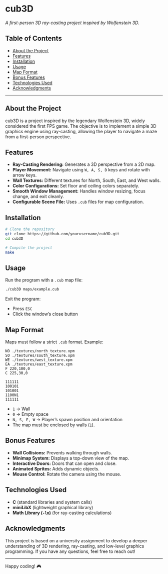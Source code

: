 # cub3D

*A first-person 3D ray-casting project inspired by Wolfenstein 3D.*

## Table of Contents
- [About the Project](#about-the-project)
- [Features](#features)
- [Installation](#installation)
- [Usage](#usage)
- [Map Format](#map-format)
- [Bonus Features](#bonus-features)
- [Technologies Used](#technologies-used)
- [Acknowledgments](#acknowledgments)

---

## About the Project
cub3D is a project inspired by the legendary Wolfenstein 3D, widely considered the first FPS game. The objective is to implement a simple 3D graphics engine using ray-casting, allowing the player to navigate a maze from a first-person perspective.

## Features
- **Ray-Casting Rendering:** Generates a 3D perspective from a 2D map.
- **Player Movement:** Navigate using `W, A, S, D` keys and rotate with arrow keys.
- **Wall Textures:** Different textures for North, South, East, and West walls.
- **Color Configurations:** Set floor and ceiling colors separately.
- **Smooth Window Management:** Handles window resizing, focus change, and exit cleanly.
- **Configurable Scene File:** Uses `.cub` files for map configuration.

## Installation
```sh
# Clone the repository
git clone https://github.com/yourusername/cub3D.git
cd cub3D

# Compile the project
make
```

## Usage
Run the program with a `.cub` map file:
```sh
./cub3D maps/example.cub
```
Exit the program:
- Press `ESC`
- Click the window’s close button

## Map Format
Maps must follow a strict `.cub` format. Example:
```
NO ./textures/north_texture.xpm
SO ./textures/south_texture.xpm
WE ./textures/west_texture.xpm
EA ./textures/east_texture.xpm
F 220,100,0
C 225,30,0

111111
100101
101001
1100N1
111111
```
- `1` → Wall
- `0` → Empty space
- `N, S, E, W` → Player’s spawn position and orientation
- The map must be enclosed by walls (`1`).

## Bonus Features
- **Wall Collisions:** Prevents walking through walls.
- **Minimap System:** Displays a top-down view of the map.
- **Interactive Doors:** Doors that can open and close.
- **Animated Sprites:** Adds dynamic objects.
- **Mouse Control:** Rotate the camera using the mouse.

## Technologies Used
- **C** (standard libraries and system calls)
- **miniLibX** (lightweight graphical library)
- **Math Library (`-lm`)** (for ray-casting calculations)

## Acknowledgments
This project is based on a university assignment to develop a deeper understanding of 3D rendering, ray-casting, and low-level graphics programming. If you have any questions, feel free to reach out!

---

Happy coding! 🎮

